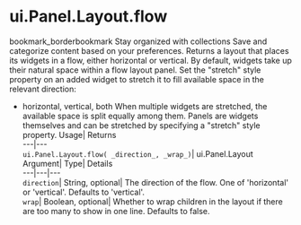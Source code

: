  
#  ui.Panel.Layout.flow
bookmark_borderbookmark Stay organized with collections  Save and categorize content based on your preferences. 
Returns a layout that places its widgets in a flow, either horizontal or vertical. 
By default, widgets take up their natural space within a flow layout panel. Set the "stretch" style property on an added widget to stretch it to fill available space in the relevant direction:
- horizontal, vertical, both
When multiple widgets are stretched, the available space is split equally among them. Panels are widgets themselves and can be stretched by specifying a "stretch" style property.
Usage| Returns  
---|---  
`ui.Panel.Layout.flow( _direction_, _wrap_)`| ui.Panel.Layout  
Argument| Type| Details  
---|---|---  
`direction`| String, optional| The direction of the flow. One of 'horizontal' or 'vertical'. Defaults to 'vertical'.  
`wrap`| Boolean, optional| Whether to wrap children in the layout if there are too many to show in one line. Defaults to false.  
